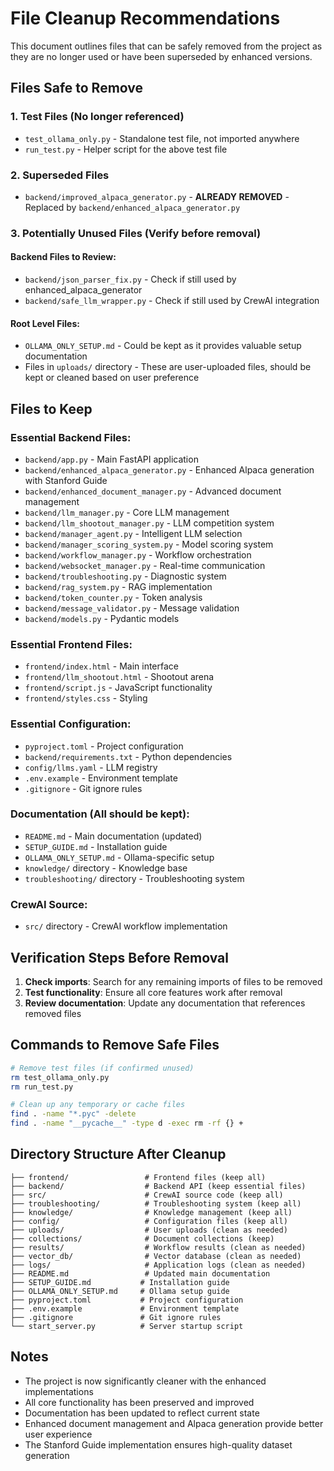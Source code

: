 # File Cleanup Recommendations

This document outlines files that can be safely removed from the project as they are no longer used or have been superseded by enhanced versions.

## Files Safe to Remove

### 1. Test Files (No longer referenced)
- `test_ollama_only.py` - Standalone test file, not imported anywhere
- `run_test.py` - Helper script for the above test file

### 2. Superseded Files
- `backend/improved_alpaca_generator.py` - **ALREADY REMOVED** - Replaced by `backend/enhanced_alpaca_generator.py`

### 3. Potentially Unused Files (Verify before removal)

#### Backend Files to Review:
- `backend/json_parser_fix.py` - Check if still used by enhanced_alpaca_generator
- `backend/safe_llm_wrapper.py` - Check if still used by CrewAI integration

#### Root Level Files:
- `OLLAMA_ONLY_SETUP.md` - Could be kept as it provides valuable setup documentation
- Files in `uploads/` directory - These are user-uploaded files, should be kept or cleaned based on user preference

## Files to Keep

### Essential Backend Files:
- `backend/app.py` - Main FastAPI application
- `backend/enhanced_alpaca_generator.py` - Enhanced Alpaca generation with Stanford Guide
- `backend/enhanced_document_manager.py` - Advanced document management
- `backend/llm_manager.py` - Core LLM management
- `backend/llm_shootout_manager.py` - LLM competition system
- `backend/manager_agent.py` - Intelligent LLM selection
- `backend/manager_scoring_system.py` - Model scoring system
- `backend/workflow_manager.py` - Workflow orchestration
- `backend/websocket_manager.py` - Real-time communication
- `backend/troubleshooting.py` - Diagnostic system
- `backend/rag_system.py` - RAG implementation
- `backend/token_counter.py` - Token analysis
- `backend/message_validator.py` - Message validation
- `backend/models.py` - Pydantic models

### Essential Frontend Files:
- `frontend/index.html` - Main interface
- `frontend/llm_shootout.html` - Shootout arena
- `frontend/script.js` - JavaScript functionality
- `frontend/styles.css` - Styling

### Essential Configuration:
- `pyproject.toml` - Project configuration
- `backend/requirements.txt` - Python dependencies
- `config/llms.yaml` - LLM registry
- `.env.example` - Environment template
- `.gitignore` - Git ignore rules

### Documentation (All should be kept):
- `README.md` - Main documentation (updated)
- `SETUP_GUIDE.md` - Installation guide
- `OLLAMA_ONLY_SETUP.md` - Ollama-specific setup
- `knowledge/` directory - Knowledge base
- `troubleshooting/` directory - Troubleshooting system

### CrewAI Source:
- `src/` directory - CrewAI workflow implementation

## Verification Steps Before Removal

1. **Check imports**: Search for any remaining imports of files to be removed
2. **Test functionality**: Ensure all core features work after removal
3. **Review documentation**: Update any documentation that references removed files

## Commands to Remove Safe Files

```bash
# Remove test files (if confirmed unused)
rm test_ollama_only.py
rm run_test.py

# Clean up any temporary or cache files
find . -name "*.pyc" -delete
find . -name "__pycache__" -type d -exec rm -rf {} +
```

## Directory Structure After Cleanup

```
├── frontend/                 # Frontend files (keep all)
├── backend/                  # Backend API (keep essential files)
├── src/                      # CrewAI source code (keep all)
├── troubleshooting/          # Troubleshooting system (keep all)
├── knowledge/                # Knowledge management (keep all)
├── config/                   # Configuration files (keep all)
├── uploads/                  # User uploads (clean as needed)
├── collections/              # Document collections (keep)
├── results/                  # Workflow results (clean as needed)
├── vector_db/                # Vector database (clean as needed)
├── logs/                     # Application logs (clean as needed)
├── README.md                 # Updated main documentation
├── SETUP_GUIDE.md           # Installation guide
├── OLLAMA_ONLY_SETUP.md     # Ollama setup guide
├── pyproject.toml           # Project configuration
├── .env.example             # Environment template
├── .gitignore               # Git ignore rules
└── start_server.py          # Server startup script
```

## Notes

- The project is now significantly cleaner with the enhanced implementations
- All core functionality has been preserved and improved
- Documentation has been updated to reflect current state
- Enhanced document management and Alpaca generation provide better user experience
- The Stanford Guide implementation ensures high-quality dataset generation
